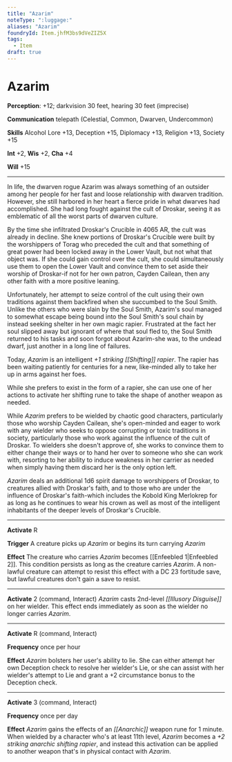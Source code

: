 ```yaml
---
title: "Azarim"
noteType: ":luggage:"
aliases: "Azarim"
foundryId: Item.jhfM3bs9dVeZIZ5X
tags:
  - Item
draft: true
---
```


# Azarim

**Perception**: +12; darkvision 30 feet, hearing 30 feet (imprecise)

**Communication** telepath (Celestial, Common, Dwarven, Undercommon)

**Skills** Alcohol Lore +13, Deception +15, Diplomacy +13, Religion +13, Society +15

**Int** +2, **Wis** +2, **Cha** +4

**Will** +15

* * *

In life, the dwarven rogue Azarim was always something of an outsider among her people for her fast and loose relationship with dwarven tradition. However, she still harbored in her heart a fierce pride in what dwarves had accomplished. She had long fought against the cult of Droskar, seeing it as emblematic of all the worst parts of dwarven culture.

By the time she infiltrated Droskar's Crucible in 4065 AR, the cult was already in decline. She knew portions of Droskar's Crucible were built by the worshippers of Torag who preceded the cult and that something of great power had been locked away in the Lower Vault, but not what that object was. If she could gain control over the cult, she could simultaneously use them to open the Lower Vault and convince them to set aside their worship of Droskar-if not for her own patron, Cayden Cailean, then any other faith with a more positive leaning.

Unfortunately, her attempt to seize control of the cult using their own traditions against them backfired when she succumbed to the Soul Smith. Unlike the others who were slain by the Soul Smith, Azarim's soul managed to somewhat escape being bound into the Soul Smith's soul chain by instead seeking shelter in her own magic rapier. Frustrated at the fact her soul slipped away but ignorant of where that soul fled to, the Soul Smith returned to his tasks and soon forgot about Azarim-she was, to the undead dwarf, just another in a long line of failures.

Today, _Azarim_ is an intelligent _+1 striking [[Shifting]] rapier_. The rapier has been waiting patiently for centuries for a new, like-minded ally to take her up in arms against her foes.

While she prefers to exist in the form of a rapier, she can use one of her actions to activate her shifting rune to take the shape of another weapon as needed.

While _Azarim_ prefers to be wielded by chaotic good characters, particularly those who worship Cayden Cailean, she's open-minded and eager to work with any wielder who seeks to oppose corrupting or toxic traditions in society, particularly those who work against the influence of the cult of Droskar. To wielders she doesn't approve of, she works to convince them to either change their ways or to hand her over to someone who she can work with, resorting to her ability to induce weakness in her carrier as needed when simply having them discard her is the only option left.

_Azarim_ deals an additional 1d6 spirit damage to worshippers of Droskar, to creatures allied with Droskar's faith, and to those who are under the influence of Droskar's faith-which includes the Kobold King Merlokrep for as long as he continues to wear his crown as well as most of the intelligent inhabitants of the deeper levels of Droskar's Crucible.

* * *

**Activate** R

**Trigger** A creature picks up _Azarim_ or begins its turn carrying _Azarim_

**Effect** The creature who carries _Azarim_ becomes [[Enfeebled 1|Enfeebled 2]]. This condition persists as long as the creature carries _Azarim_. A non-lawful creature can attempt to resist this effect with a DC 23 fortitude save, but lawful creatures don't gain a save to resist.

* * *

**Activate** 2 (command, Interact) _Azarim_ casts 2nd-level _[[Illusory Disguise]]_ on her wielder. This effect ends immediately as soon as the wielder no longer carries _Azarim_.

* * *

**Activate** R (command, Interact)

**Frequency** once per hour

**Effect** _Azarim_ bolsters her user's ability to lie. She can either attempt her own Deception check to resolve her wielder's Lie, or she can assist with her wielder's attempt to Lie and grant a +2 circumstance bonus to the Deception check.

* * *

**Activate** 3 (command, Interact)

**Frequency** once per day

**Effect** _Azarim_ gains the effects of an _[[Anarchic]]_ weapon rune for 1 minute. When wielded by a character who's at least 11th level, _Azarim_ becomes a _+2 striking anarchic shifting rapier_, and instead this activation can be applied to another weapon that's in physical contact with _Azarim_.


